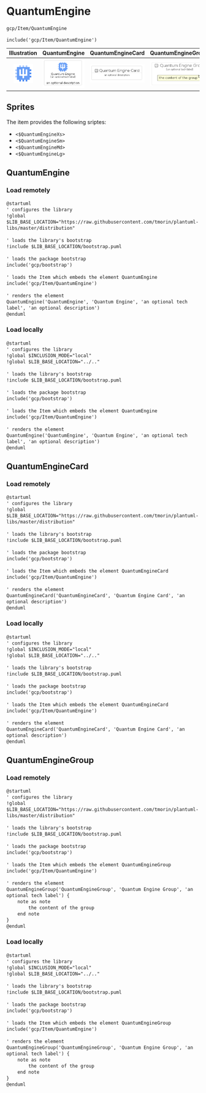 # QuantumEngine


```text
gcp/Item/QuantumEngine
```

```text
include('gcp/Item/QuantumEngine')
```



| Illustration | QuantumEngine | QuantumEngineCard | QuantumEngineGroup |
| :---: | :---: | :---: | :---: |
| ![illustration for Illustration](../../gcp/Item/QuantumEngine.png) | ![illustration for QuantumEngine](../../gcp/Item/QuantumEngine.Local.png) | ![illustration for QuantumEngineCard](../../gcp/Item/QuantumEngineCard.Local.png) | ![illustration for QuantumEngineGroup](../../gcp/Item/QuantumEngineGroup.Local.png) |



## Sprites
The item provides the following sriptes:

- `<$QuantumEngineXs>`
- `<$QuantumEngineSm>`
- `<$QuantumEngineMd>`
- `<$QuantumEngineLg>`





## QuantumEngine

### Load remotely
```plantuml
@startuml
' configures the library
!global $LIB_BASE_LOCATION="https://raw.githubusercontent.com/tmorin/plantuml-libs/master/distribution"

' loads the library's bootstrap
!include $LIB_BASE_LOCATION/bootstrap.puml

' loads the package bootstrap
include('gcp/bootstrap')

' loads the Item which embeds the element QuantumEngine
include('gcp/Item/QuantumEngine')

' renders the element
QuantumEngine('QuantumEngine', 'Quantum Engine', 'an optional tech label', 'an optional description')
@enduml
```

### Load locally
```plantuml
@startuml
' configures the library
!global $INCLUSION_MODE="local"
!global $LIB_BASE_LOCATION="../.."

' loads the library's bootstrap
!include $LIB_BASE_LOCATION/bootstrap.puml

' loads the package bootstrap
include('gcp/bootstrap')

' loads the Item which embeds the element QuantumEngine
include('gcp/Item/QuantumEngine')

' renders the element
QuantumEngine('QuantumEngine', 'Quantum Engine', 'an optional tech label', 'an optional description')
@enduml
```

## QuantumEngineCard

### Load remotely
```plantuml
@startuml
' configures the library
!global $LIB_BASE_LOCATION="https://raw.githubusercontent.com/tmorin/plantuml-libs/master/distribution"

' loads the library's bootstrap
!include $LIB_BASE_LOCATION/bootstrap.puml

' loads the package bootstrap
include('gcp/bootstrap')

' loads the Item which embeds the element QuantumEngineCard
include('gcp/Item/QuantumEngine')

' renders the element
QuantumEngineCard('QuantumEngineCard', 'Quantum Engine Card', 'an optional description')
@enduml
```

### Load locally
```plantuml
@startuml
' configures the library
!global $INCLUSION_MODE="local"
!global $LIB_BASE_LOCATION="../.."

' loads the library's bootstrap
!include $LIB_BASE_LOCATION/bootstrap.puml

' loads the package bootstrap
include('gcp/bootstrap')

' loads the Item which embeds the element QuantumEngineCard
include('gcp/Item/QuantumEngine')

' renders the element
QuantumEngineCard('QuantumEngineCard', 'Quantum Engine Card', 'an optional description')
@enduml
```

## QuantumEngineGroup

### Load remotely
```plantuml
@startuml
' configures the library
!global $LIB_BASE_LOCATION="https://raw.githubusercontent.com/tmorin/plantuml-libs/master/distribution"

' loads the library's bootstrap
!include $LIB_BASE_LOCATION/bootstrap.puml

' loads the package bootstrap
include('gcp/bootstrap')

' loads the Item which embeds the element QuantumEngineGroup
include('gcp/Item/QuantumEngine')

' renders the element
QuantumEngineGroup('QuantumEngineGroup', 'Quantum Engine Group', 'an optional tech label') {
    note as note
        the content of the group
    end note
}
@enduml
```

### Load locally
```plantuml
@startuml
' configures the library
!global $INCLUSION_MODE="local"
!global $LIB_BASE_LOCATION="../.."

' loads the library's bootstrap
!include $LIB_BASE_LOCATION/bootstrap.puml

' loads the package bootstrap
include('gcp/bootstrap')

' loads the Item which embeds the element QuantumEngineGroup
include('gcp/Item/QuantumEngine')

' renders the element
QuantumEngineGroup('QuantumEngineGroup', 'Quantum Engine Group', 'an optional tech label') {
    note as note
        the content of the group
    end note
}
@enduml
```

